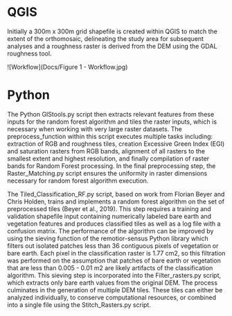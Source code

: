# QGIS
Initially a 300m x 300m grid shapefile is created within QGIS to match the extent of the orthomosaic, delineating the study area for subsequent analyses and a roughness raster is derived from the DEM using the GDAL roughness tool. 

![Workflow](Docs/Figure 1 - Workflow.jpg)

# Python
The Python GIStools.py script then extracts relevant features from these inputs for the random forest algorithm and tiles the raster inputs, which is necessary when working with very large raster datasets. The preprocess_function within this script executes multiple tasks including: extraction of RGB and roughness tiles, creation Excessive Green Index (EGI) and saturation rasters from RGB bands, alignment of all rasters to the smallest extent and highest resolution, and finally compilation of raster bands for Random Forest processing. In the final preprocessing step, the Raster_Matching.py script ensures the uniformity in raster dimensions necessary for random forest algorithm execution.  

The Tiled_Classification_RF.py script, based on work from Florian Beyer and Chris Holden, trains and implements a random forest algorithm on the set of preprocessed tiles (Beyer et al., 2019). This step requires a training and validation shapefile input containing numerically labeled bare earth and vegetation features and produces classified tiles as well as a log file with a confusion matrix. The performance of the algorithm can be improved by using the sieving function of the remotior-sensus Python library which filters out isolated patches less than 36 contiguous pixels of vegetation or bare earth. Each pixel in the classification raster is 1.77 cm2, so this filtration was performed on the assumption that patches of bare earth or vegetation that are less than 0.005 - 0.01 m2 are likely artifacts of the classification algorithm. This sieving step is incorporated into the Filter_rasters.py script, which extracts only bare earth values from the original DEM. The process culminates in the generation of multiple DEM tiles. These tiles can either be analyzed individually, to conserve computational resources, or combined into a single file using the Stitch_Rasters.py script.   
